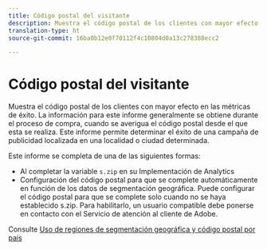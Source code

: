 ```yaml
---
title: Código postal del visitante
description: Muestra el código postal de los clientes con mayor efecto en las métricas de éxito. La información para este informe generalmente se obtiene durante el proceso de compra, cuando se averigua el código postal desde el que esta se realiza. Este informe permite determinar el éxito de una campaña de publicidad localizada en una localidad o ciudad determinada.
translation-type: ht
source-git-commit: 16ba0b12e0f70112f4c10804d0a13c278388ecc2

---
```



# Código postal del visitante

Muestra el código postal de los clientes con mayor efecto en las métricas de éxito. La información para este informe generalmente se obtiene durante el proceso de compra, cuando se averigua el código postal desde el que esta se realiza. Este informe permite determinar el éxito de una campaña de publicidad localizada en una localidad o ciudad determinada.

Este informe se completa de una de las siguientes formas:

* Al completar la variable `s.zip` en su Implementación de Analytics
* Configuración del código postal para que se complete automáticamente en función de los datos de segmentación geográfica. Puede configurar el código postal para que se complete solo cuando no se haya establecido s.zip. Para habilitarlo, un usuario compatible debe ponerse en contacto con el Servicio de atención al cliente de Adobe.

Consulte [Uso de regiones de segmentación geográfica y código postal por país](reports-geosegmentation-reference.md)
